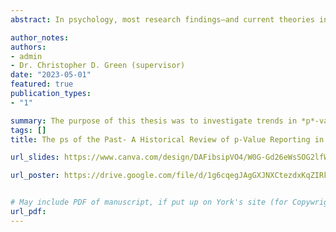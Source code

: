 ```yaml
---
abstract: In psychology, most research findings—and current theories informed by past research—rely on null hypothesis significance testing (NHST), a ubiquitous approach to statistical inference. However, despite its popularity, NHST is a limited and problematic approach, which puts into question the validity of a vast number of past research findings. The goal of the present thesis was to investigate two research practices—p-hacking and statistical misreporting—to determine if they were major issues within seven notable psychology journals. After running all research articles from 1945 to 2020 (spanning every five years) through *Statcheck* and plotting p-value distributions, p-hacking was observed to be a prevalent issue within particular years of published research and in specific research journals. It was also found that 14.7% of detected p-values were inconsistent with properly re-computed p-values, and that 3% of p-values were inconsistent such that it would alter the decision to reject (or retain) the null hypothesis. These findings suggest that the issue of p-hacking and statistical misreporting is cause for concern, and it warrants re-considering the reliability of past research findings.

author_notes:
authors:
- admin
- Dr. Christopher D. Green (supervisor)
date: "2023-05-01"
featured: true
publication_types:
- "1"

summary: The purpose of this thesis was to investigate trends in *p*-value reporting across a diverse selection of notable psychology journals, spanning every 5th year from several decades to 2020.
tags: []
title: The ps of the Past- A Historical Review of p-Value Reporting in Psychology

url_slides: https://www.canva.com/design/DAFibsipVO4/W0G-Gd26eWsSOG2lfWaQgA/view?utm_content=DAFibsipVO4&utm_campaign=designshare&utm_medium=link&utm_source=publishsharelink

url_poster: https://drive.google.com/file/d/1g6cqegJAgGXJNXCtezdxKqZIRk6yOHLP/view?usp=sharing


# May include PDF of manuscript, if put up on York's site (for Copywright concerns)
url_pdf: 
---
```

